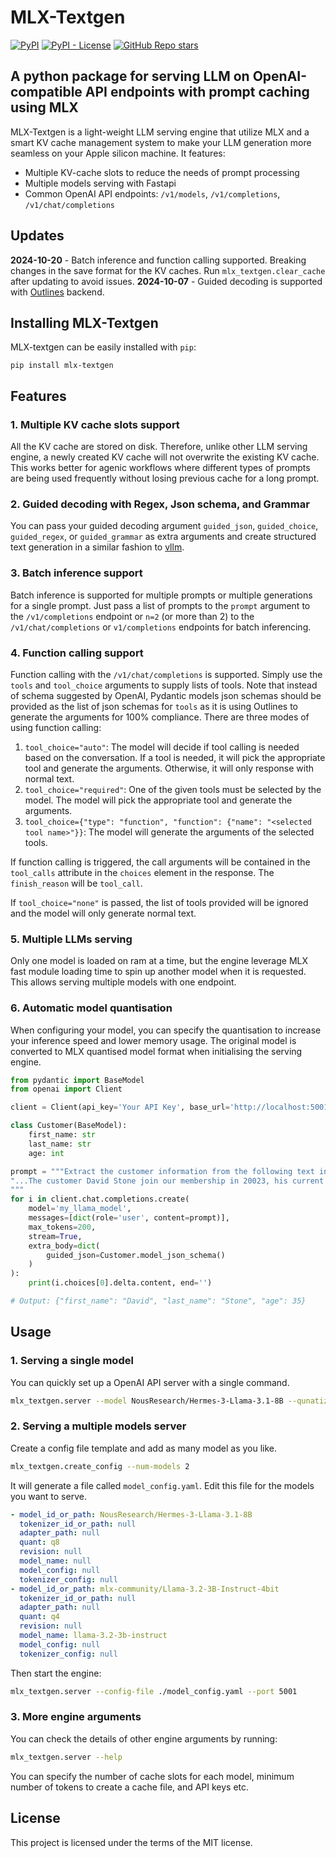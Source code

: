 # MLX-Textgen
[![PyPI](https://img.shields.io/pypi/v/mlx-textgen)](https://pypi.org/project/mlx-textgen/)
[![PyPI - License](https://img.shields.io/pypi/l/mlx-textgen)](https://pypi.org/project/mlx-textgen/)
[![GitHub Repo stars](https://img.shields.io/github/stars/nath1295/mlx-textgen)](https://pypi.org/project/mlx-textgen/)

## A python package for serving LLM on OpenAI-compatible API endpoints with prompt caching using MLX  

MLX-Textgen is a light-weight LLM serving engine that utilize MLX and a smart KV cache management system to make your LLM generation more seamless on your Apple silicon machine. It features:
- Multiple KV-cache slots to reduce the needs of prompt processing
- Multiple models serving with Fastapi
- Common OpenAI API endpoints: `/v1/models`, `/v1/completions`, `/v1/chat/completions`

## Updates
**2024-10-20** - Batch inference and function calling supported. Breaking changes in the save format for the KV caches. Run `mlx_textgen.clear_cache` after updating to avoid issues.
**2024-10-07** - Guided decoding is supported with [Outlines](https://github.com/dottxt-ai/outlines) backend.

## Installing MLX-Textgen
MLX-textgen can be easily installed with `pip`:
```
pip install mlx-textgen
```

## Features
### 1. Multiple KV cache slots support
All the KV cache are stored on disk. Therefore, unlike other LLM serving engine, a newly created KV cache will not overwrite the existing KV cache. This works better for agenic workflows where different types of prompts are being used frequently without losing previous cache for a long prompt.

### 2. Guided decoding with Regex, Json schema, and Grammar
You can pass your guided decoding argument `guided_json`, `guided_choice`, `guided_regex`, or `guided_grammar` as extra arguments and create structured text generation in a similar fashion to [vllm](https://github.com/vllm-project/vllm).

### 3. Batch inference support
Batch inference is supported for multiple prompts or multiple generations for a single prompt. Just pass a list of prompts to the `prompt` argument to the `/v1/completions` endpoint or `n=2` (or more than 2) to the `/v1/chat/completions` or `v1/completions` endpoints for batch inferencing.

### 4. Function calling support
Function calling with the `/v1/chat/completions` is supported. Simply use the `tools` and `tool_choice` arguments to supply lists of tools. Note that instead of schema suggested by OpenAI, Pydantic models json schemas should be provided as the list of json schemas for `tools` as it is using Outlines to generate the arguments for 100% compliance. There are three modes of using function calling:
1. `tool_choice="auto"`: The model will decide if tool calling is needed based on the conversation. If a tool is needed, it will pick the appropriate tool and generate the arguments. Otherwise, it will only response with normal text.
2. `tool_choice="required"`: One of the given tools must be selected by the model. The model will pick the appropriate tool and generate the arguments.
3. `tool_choice={"type": "function", "function": {"name": "<selected tool name>"}}`: The model will generate the arguments of the selected tools.  

If function calling is triggered, the call arguments will be contained in the `tool_calls` attribute in the `choices` element in the response. The `finish_reason` will be `tool_call`.  

If `tool_choice="none"` is passed, the list of tools provided will be ignored and the model will only generate normal text.

### 5. Multiple LLMs serving
Only one model is loaded on ram at a time, but the engine leverage MLX fast module loading time to spin up another model when it is requested. This allows serving multiple models with one endpoint.

### 6. Automatic model quantisation
When configuring your model, you can specify the quantisation to increase your inference speed and lower memory usage. The original model is converted to MLX quantised model format when initialising the serving engine.

```python
from pydantic import BaseModel
from openai import Client

client = Client(api_key='Your API Key', base_url='http://localhost:5001/v1/')

class Customer(BaseModel):
    first_name: str
    last_name: str
    age: int

prompt = """Extract the customer information from the following text in json format:
"...The customer David Stone join our membership in 20023, his current age is thirty five years old...."
"""
for i in client.chat.completions.create(
    model='my_llama_model',
    messages=[dict(role='user', content=prompt)],
    max_tokens=200,
    stream=True,
    extra_body=dict(
        guided_json=Customer.model_json_schema()
    )
):
    print(i.choices[0].delta.content, end='')

# Output: {"first_name": "David", "last_name": "Stone", "age": 35}
```

## Usage
### 1. Serving a single model
You can quickly set up a OpenAI API server with a single command.

```bash
mlx_textgen.server --model NousResearch/Hermes-3-Llama-3.1-8B --qunatize q8 --port 5001
```

### 2. Serving a multiple models server
Create a config file template and add as many model as you like.
```bash
mlx_textgen.create_config --num-models 2
```

It will generate a file called `model_config.yaml`. Edit this file for the models you want to serve.
```yaml
- model_id_or_path: NousResearch/Hermes-3-Llama-3.1-8B
  tokenizer_id_or_path: null
  adapter_path: null
  quant: q8
  revision: null
  model_name: null
  model_config: null
  tokenizer_config: null
- model_id_or_path: mlx-community/Llama-3.2-3B-Instruct-4bit
  tokenizer_id_or_path: null
  adapter_path: null
  quant: q4
  revision: null
  model_name: llama-3.2-3b-instruct
  model_config: null
  tokenizer_config: null
```

Then start the engine:
```bash
mlx_textgen.server --config-file ./model_config.yaml --port 5001
```

### 3. More engine arguments
You can check the details of other engine arguments by running:
```bash
mlx_textgen.server --help
```

You can specify the number of cache slots for each model, minimum number of tokens to create a cache file, and API keys etc.

## License
This project is licensed under the terms of the MIT license.
